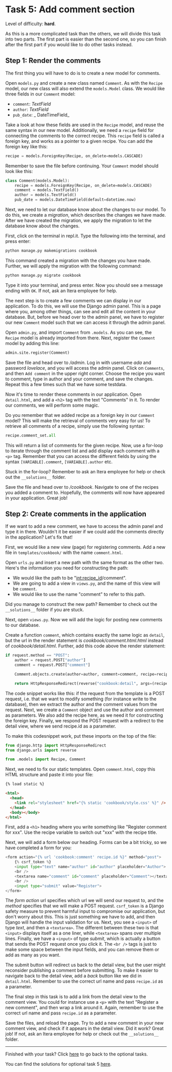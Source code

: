 # Task 5: Add comment section

Level of difficulty: **hard**.

As this is a more complicated task than the others, we will divide this task into two parts. The first part is easier than the second one, so you can finish after the first part if you would like to do other tasks instead.

## Step 1: Render the comments

The first thing you will have to do is to create a new model for comments.

Open `models.py` and create a new class named `Comment`. As with the `Recipe` model, our new class will also extend the `models.Model` class. We would like three fields in our `Comment` model:

- `comment`: _TextField_
- `author`: _TextField_
- `pub_date`: _ DateTimeField_

Take a look at how these fields are used in the `Recipe` model, and reuse the same syntax in our new model. Additionally, we need a `recipe` field for connecting the comments to the correct recipe. This `recipe` field is called a foreign key, and works as a pointer to a given recipe. You can add the foreign key like this:

```python
recipe = models.ForeignKey(Recipe, on_delete=models.CASCADE)
```

Remember to save the file before continuing. Your `Comment` model should look like this:

<!-- Kan evt. fjerne løsningen under -->

```python
class Comment(models.Model):
    recipe = models.ForeignKey(Recipe, on_delete=models.CASCADE)
    comment = models.TextField()
    author = models.TextField()
    pub_date = models.DateTimeField(default=datetime.now)
```

Next, we need to let our database know about the changes to our model. To do this, we create a _migration_, which describes the changes we have made. After we have created the migration, we apply the migration to let the database know about the changes.

First, click on the terminal in repl.it. Type the following into the terminal, and press enter:

```python
python manage.py makemigrations cookbook
```

This command created a migration with the changes you have made. Further, we will apply the migration with the following command:

```python
python manage.py migrate cookbook
```

Type it into your terminal, and press enter. Now you should see a message ending with `OK`. If not, ask an Itera employee for help.

The next step is to create a few comments we can display in our application. To do this, we will use the Django admin panel. This is a page where you, among other things, can see and edit all the content in your database. But, before we head over to the admin panel, we have to register our new `Comment` model such that we can access it through the admin panel.

Open `admin.py`, and import `Comment` from `.models`. As you can see, the `Recipe` model is already imported from there. Next, register the `Comment` model by adding this line:

```python
admin.site.register(Comment)
```

Save the file and head over to _/admin_. Log in with username _ada_ and password _lovelace_, and you will access the admin panel. Click on `Comments`, and then `Add comment` in the upper right corner. Choose the recipe you want to comment, type in author and your comment, and save the changes. Repeat this a few times such that we have some testdata.

Now it's time to render these comments in our application. Open `detail.html`, and add a `<h2>` tag with the text "Comments" in it. To render our comments, we will perform some magic.

Do you remember that we added recipe as a foreign key in our `Comment` model? This will make the retrieval of comments very easy for us! To retrieve all comments of a recipe, simply use the following syntax:

```python
recipe.comment_set.all
```

This will return a list of comments for the given recipe. Now, use a for-loop to iterate through the comment list and add display each comment with a `<p>` tag. Remember that you can access the different fields by using the syntax `[VARIABLE].comment`, `[VARIABLE].author` etc.

Stuck in the for-loop? Remember to ask an Itera employee for help or check out the `__solutions__` folder.

Save the file and head over to _/cookbook_. Navigate to one of the recipes you added a comment to. Hopefully, the comments will now have appeared in your application. Great job!

## Step 2: Create comments in the application

If we want to add a new comment, we have to access the admin panel and type it in there. Wouldn't it be easier if we could add the comments directly in the application? Let's fix that!

First, we would like a new view (page) for registering comments. Add a new file in `templates/cookbook/` with the name `comment.html`.

Open `urls.py` and insert a new path with the same format as the other two. Here's the information you need for constructing the path:

- We would like the path to be "<int:recipe_id>/comment".
- We are going to add a view in `views.py`, and the name of this view will be `comment`.
- We would like to use the name "comment" to refer to this path.

Did you manage to construct the new path? Remember to check out the `__solutions__` folder if you are stuck.

Next, open `views.py`. Now we will add the logic for posting new comments to our database.

Create a function `comment`, which contains exactly the same logic as `detail`, but the url in the render statement is _cookbook/comment.html.html_ instead of _cookbook/detail.html_. Further, add this code above the render statement:

```python
if request.method == "POST":
    author = request.POST["author"]
    comment = request.POST["comment"]

    Comment.objects.create(author=author, comment=comment, recipe=recipe)

    return HttpResponseRedirect(reverse("cookbook:detail", args=(recipe.id,)))
```

The code snippet works like this: if the request from the template is a POST request, i.e. that we want to modify something (for instance write to the database), then we extract the author and the comment values from the request. Next, we create a `Comment` object and use the author and comment as parameters. We also add the recipe here, as we need it for constructing the foreign key. Finally, we respond the POST request with a redirect to the detail view, where we send recipe.id as a parameter.

To make this codesnippet work, put these imports on the top of the file:

```python
from django.http import HttpResponseRedirect
from django.urls import reverse

from .models import Recipe, Comment
```

Next, we need to fix our static templates. Open `comment.html`, copy this HTML structure and paste it into your file:

```html
{% load static %}

<html>
  <head>
    <link rel="stylesheet" href="{% static 'cookbook/style.css' %}" />
  </head>
  <body></body>
</html>
```

First, add a `<h1>` heading where you write something like "Register comment for xxx". Use the recipe variable to switch out "xxx" with the recipe title.

Next, we will add a form below our heading. Forms can be a bit tricky, so we have completed a form for you:

```python
<form action="{% url 'cookbook:comment' recipe.id %}" method="post">
    {% csrf_token %}
    <input type="text" name="author" id="author" placeholder="Author">
    <br />
    <textarea name="comment" id="comment" placeholder="Comment"></textarea>
    <br />
    <input type="submit" value="Register">
</form>
```

The _form action_ url specifies which url we will send our request to, and the _method_ specifies that we will make a POST request. `csrf_token` is a Django safety measure to prevent harmful input to compromise our application, but don't worry about this. This is just something we have to add, and then Django will handle the input validation for us. Next, you see a `<input>` of type _text_, and then a `<textarea>`. The different between these two is that `<input>` displays itself as a one liner, while `<textarea>` spans over multiple lines. Finally, we have a `<input>` of type _submit_, which is actually a button that sends the POST request once you click it. The `<br />` tags is just to make some space between the input fields, and you can remove them or add as many as you want.

The submit button will redirect us back to the detail view, but the user might reconsider publishing a comment before submitting. To make it easier to navigate back to the detail view, add a _back_ button like we did in `detail.html`. Remember to use the correct url name and pass `recipe.id` as a parameter.

The final step in this task is to add a link from the detail view to the comment view. You could for instance use a `<p>` with the text "Register a new comment", and then wrap a link around it. Again, remember to use the correct url name and pass `recipe.id` as a parameter.

Save the files, and reload the page. Try to add a new comment in your new comment view, and check if it appears in the detail view. Did it work? Great job! If not, ask an Itera employee for help or check out the `__solutions__` folder.

---

Finished with your task? Click [here](/__tasks__/optional) to go back to the optional tasks.

You can find the solutions for optional task 5 [here](/__solutions__/optional/task5_comments).
